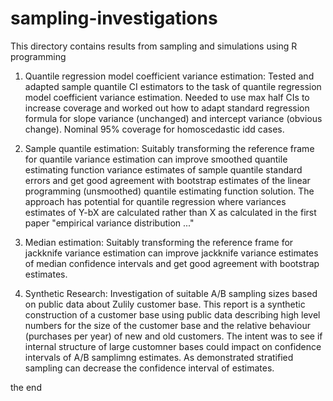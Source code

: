 # sampling-investigations

This directory contains results from sampling and simulations using R programming

1. Quantile regression model coefficient variance estimation: Tested and adapted sample quantile CI estimators to the task of quantile regression model coefficient variance estimation. Needed to use max half CIs to increase coverage and worked out how to adapt standard regression formula for slope variance (unchanged) and intercept variance (obvious change). Nominal 95% coverage for homoscedastic idd cases.

2. Sample quantile estimation: Suitably transforming the reference frame for quantile variance estimation can improve smoothed quantile estimating function variance estimates of sample quantile standard errors and get good agreement with bootstrap estimates of the linear programming (unsmoothed) quantile estimating function solution. The approach has potential for quantile regression where variances estimates of Y-bX are calculated rather than X as calculated in the first paper "empirical variance distribution ..."

3. Median estimation: Suitably transforming the reference frame for jackknife variance estimation can improve jackknife variance estimates of median confidence intervals and get good agreement with bootstrap estimates.  

4. Synthetic Research: Investigation of suitable A/B sampling sizes based on public data about Zulily customer base. This report is a synthetic construction of a customer base using public data describing high level numbers for the size of the customer base and the relative behaviour (purchases per year) of new and old customers. The intent was to see if internal structure of large customner bases could impact on confidence intervals of A/B samplimng estimates. As demonstrated stratified sampling can decrease the confidence interval of estimates. 

the end

